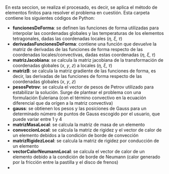 En esta seccion, se realiza el procesado, es decir, se aplica el método de elementos finitos para resolver el problema en cuestión. Esta carpeta contiene los siguientes códigos de Python:

- **funcionesDeForma**: se definen las funciones de forma utilizadas para interpolar las coordenadas globales y las temperaturas de los elementos tetragonales, dadas las coordenadas locales ($\eta$, $\xi$, $\tau$)
- **derivadasFuncionesDeForma**: contiene una función que devuelve la matriz de derivadas de las funciones de forma respecto de las coordenadas locales/convectivas, dadas estas coordenadas ($\eta$, $\xi$, $\tau$)
- **matrizJacobiana**: se calcula la matriz jacobiana de la transformación de coordenadas globales ($x$, $y$, $z$) a locales ($\eta$, $\xi$, $\tau$)
- **matrizB**: se calcula la matriz gradiente de las funciones de forma, es decir, las derivadas de las funciones de forma respecto de las coordenadas globales ($x$, $y$, $z$)
- **pesosPetrov**: se calcula el vector de pesos de Petrov utilizado para estabilizar la solución. Surge de plantear el problema con una formulación Euleriana (con el término convectivo en la ecuación diferencial que da orígen a la matriz convectiva)
- **gauss**: se obtienen los pesos y las posiciones de Gauss para un determinado número de puntos de Gauss escogido por el usuario, que puede variar entre 1 y 4
- **matrizMasaLocal**: se calcula la matriz de masa de un elemento
- **conveccionLocal**: se calcula la matriz de rigidez y el vector de calor de un elemento debidos a la condición de borde de convección
- **matrizRigidezLocal**: se calcula la matriz de rigidez por conducción de un elemento
- **vectorCalorNeumannLocal**: se calcula el vector de calor de un elemento debido a la condición de borde de Neumann (calor generado por la fricción entre la pastilla y el disco de frenos)
- 
